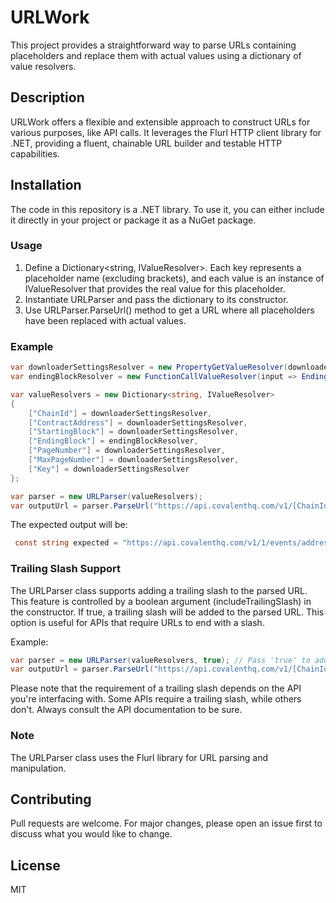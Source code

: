 # URLWork

This project provides a straightforward way to parse URLs containing placeholders and replace them with actual values using a dictionary of value resolvers.

## Description

URLWork offers a flexible and extensible approach to construct URLs for various purposes, like API calls. It leverages the Flurl HTTP client library for .NET, providing a fluent, chainable URL builder and testable HTTP capabilities.

## Installation

The code in this repository is a .NET library. To use it, you can either include it directly in your project or package it as a NuGet package.

### Usage
1. Define a Dictionary<string, IValueResolver>. Each key represents a placeholder name (excluding brackets), and each value is an instance of IValueResolver that provides the real value for this placeholder.
2. Instantiate URLParser and pass the dictionary to its constructor.
3. Use URLParser.ParseUrl() method to get a URL where all placeholders have been replaced with actual values.

### Example

```csharp
var downloaderSettingsResolver = new PropertyGetValueResolver(downloaderSettings);
var endingBlockResolver = new FunctionCallValueResolver(input => EndingBlock(downloaderSettings, lastBlockDictionary, chainSettings));

var valueResolvers = new Dictionary<string, IValueResolver>
{
    ["ChainId"] = downloaderSettingsResolver,
    ["ContractAddress"] = downloaderSettingsResolver,
    ["StartingBlock"] = downloaderSettingsResolver,
    ["EndingBlock"] = endingBlockResolver,
    ["PageNumber"] = downloaderSettingsResolver,
    ["MaxPageNumber"] = downloaderSettingsResolver,
    ["Key"] = downloaderSettingsResolver
};

var parser = new URLParser(valueResolvers);
var outputUrl = parser.ParseUrl("https://api.covalenthq.com/v1/[ChainId]/events/address/[ContractAddress]?starting-block=[StartingBlock]&ending-block=[EndingBlock]&page-number=[PageNumber]&page-size=[MaxPageNumber]&key=[Key]");
```

The expected output will be:


```csharp
 const string expected = "https://api.covalenthq.com/v1/1/events/address/0x7Fc66500c84A76Ad7e9c93437bFc5Ac33E2DDaE9?starting-block=0&ending-block=99999999&page-number=0&page-size=99999999&key=ckey_1234567890";
```

### Trailing Slash Support

The URLParser class supports adding a trailing slash to the parsed URL. This feature is controlled by a boolean argument (includeTrailingSlash) in the constructor. If true, a trailing slash will be added to the parsed URL. This option is useful for APIs that require URLs to end with a slash.

Example:

```csharp
var parser = new URLParser(valueResolvers, true); // Pass 'true' to add a trailing slash
var outputUrl = parser.ParseUrl("https://api.covalenthq.com/v1/[ChainId]/events/address/[ContractAddress]?starting-block=[StartingBlock]&ending-block=[EndingBlock]&page-number=[PageNumber]&page-size=[MaxPageNumber]&key=[Key]");
```

Please note that the requirement of a trailing slash depends on the API you're interfacing with. Some APIs require a trailing slash, while others don't. Always consult the API documentation to be sure.

### Note

The URLParser class uses the Flurl library for URL parsing and manipulation.

## Contributing

Pull requests are welcome. For major changes, please open an issue first to discuss what you would like to change.

## License
MIT

